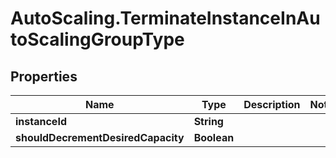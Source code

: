 # AutoScaling.TerminateInstanceInAutoScalingGroupType

## Properties

Name | Type | Description | Notes
------------ | ------------- | ------------- | -------------
**instanceId** | **String** |  | 
**shouldDecrementDesiredCapacity** | **Boolean** |  | 



